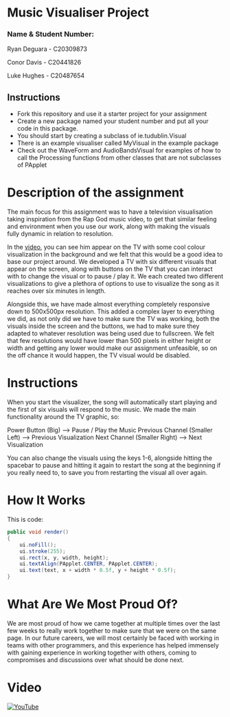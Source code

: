 # Music Visualiser Project

### Name & Student Number: 


Ryan Deguara - C20309873

Conor Davis - C20441826

Luke Hughes - C20487654


## Instructions
- Fork this repository and use it a starter project for your assignment
- Create a new package named your student number and put all your code in this package.
- You should start by creating a subclass of ie.tudublin.Visual
- There is an example visualiser called MyVisual in the example package
- Check out the WaveForm and AudioBandsVisual for examples of how to call the Processing functions from other classes that are not subclasses of PApplet

# Description of the assignment
The main focus for this assignment was to have a television visualisation taking inspiration from the Rap God music video, to get that similar feeling and environment when you use our work, along with making the visuals fully dynamic in relation to resolution. 

In the [video](https://www.youtube.com/watch?v=XbGs_qK2PQA), you can see him appear on the TV with some cool colour visualization in the background and we felt that this would be a good idea to base our project around. We developed a TV with six different visuals that appear on the screen, along with buttons on the TV that you can interact with to change the visual or to pause / play it. We each created two different visualizations to give a plethora of options to use to visualize the song as it reaches over six minutes in length. 

Alongside this, we have made almost everything completely responsive down to 500x500px resolution. This added a complex layer to everything we did, as not only did we have to make sure the TV was working, both the visuals inside the screen and the buttons, we had to make sure they adapted to whatever resolution was being used due to fullscreen. We felt that few resolutions would have lower than 500 pixels in either height or width and getting any lower would make our assignment unfeasible, so on the off chance it would happen, the TV visual would be disabled.

# Instructions
When you start the visualizer, the song will automatically start playing and the first of six visuals will respond to the music. We made the main functionality around the TV graphic, so:

Power Button (Big) --> Pause / Play the Music
Previous Channel (Smaller Left) --> Previous Visualization
Next Channel (Smaller Right) --> Next Visualization

You can also change the visuals using the keys 1-6, alongside hitting the spacebar to pause and hitting it again to restart the song at the beginning if you really need to, to save you from restarting the visual all over again.

# How It Works
This is code:

```Java
public void render()
{
	ui.noFill();
	ui.stroke(255);
	ui.rect(x, y, width, height);
	ui.textAlign(PApplet.CENTER, PApplet.CENTER);
	ui.text(text, x + width * 0.5f, y + height * 0.5f);
}
```

# What Are We Most Proud Of?
We are most proud of how we came together at multiple times over the last few weeks to really work together to make sure that we were on the same page. In our future careers, we will most certainly be faced with working in teams with other programmers, and this experience has helped immensely with gaining experience in working together with others, coming to compromises and discussions over what should be done next.

# Video
[![YouTube](http://img.youtube.com/vi/J2kHSSFA4NU/0.jpg)](https://www.youtube.com/watch?v=J2kHSSFA4NU)


